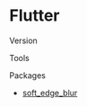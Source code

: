 # Flutter

Version



Tools



Packages

* [soft\_edge\_blur](https://pub.dev/packages/soft_edge_blur)
